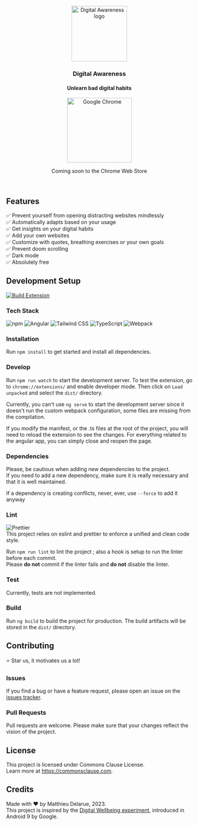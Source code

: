 <p align="center">
     
  <img width="150" src="https://github.com/MatthewDlr/Digital-Awareness/assets/57815261/0ec3f885-5c1a-4898-b351-fce217ca932b" alt="Digital Awareness logo">
</p>

<h3 align="center">Digital Awareness</h3>
<h4 align="center">Unlearn bad digital habits</h4>

<p align="center">
  
  <img width="175" src="https://img.shields.io/badge/Google_chrome-4285F4?style=for-the-badge&logo=Google-chrome&logoColor=white" alt="Google Chrome"> 
  <p align="center">Coming soon to the Chrome Web Store</p>

</p>

<br>

## Features

✅ Prevent yourself from opening distracting websites mindlessly <br>
✅ Automatically adapts based on your usage <br>
✅ Get insights on your digital habits <br>
✅ Add your own websites <br>
✅ Customize with quotes, breathing exercises or your own goals <br>
✅ Prevent doom scrolling <br>
✅ Dark mode <br>
✅ Absolutely free <br>

## Development Setup

[![Build Extension](https://github.com/MatthewDlr/Digital-Awareness/actions/workflows/build.yml/badge.svg)](https://github.com/MatthewDlr/Digital-Awareness/actions/workflows/build.yml)

### Tech Stack

![npm](https://img.shields.io/badge/npm-CB3837?style=for-the-badge&logo=npm&logoColor=white)
![Angular](https://img.shields.io/badge/Angular-DD0031?style=for-the-badge&logo=angular&logoColor=white)
![Tailwind CSS](https://img.shields.io/badge/Tailwind_CSS-38B2AC?style=for-the-badge&logo=tailwind-css&logoColor=white)
![TypeScript](https://img.shields.io/badge/TypeScript-007ACC?style=for-the-badge&logo=typescript&logoColor=white)
![Webpack](https://img.shields.io/badge/Webpack-8DD6F9?style=for-the-badge&logo=Webpack&logoColor=white)

### Installation

Run `npm install` to get started and install all dependencies.

### Develop

Run `npm run watch` to start the development server.
To test the extension, go to `chrome://extensions/` and enable developer mode.
Then click on `Load unpacked` and select the `dist/` directory.

Currently, you can't use `ng serve` to start the development server since it doesn't run the custom webpack configuration, some files are missing from the compilation.

If you modify the manifest, or the .ts files at the root of the project, you will need to reload the extension to see the changes.
For everything related to the angular app, you can simply close and reopen the page.

### Dependencies

Please, be cautious when adding new dependencies to the project. <br>
If you need to add a new dependency, make sure it is really necessary and that it is well maintained.

If a dependency is creating conflicts, never, ever, use `--force` to add it anyway<br>

### Lint

![Prettier](https://img.shields.io/badge/prettier-1A2C34?style=for-the-badge&logo=prettier&logoColor=F7BA3E) <br>
This project relies on eslint and prettier to enforce a unified and clean code style.

Run `npm run lint` to lint the project ; also a hook is setup to run the linter before each commit. <br>
Please **do not** commit if the linter fails and **do not** disable the linter.

### Test

Currently, tests are not implemented.

### Build

Run `ng build` to build the project for production.
The build artifacts will be stored in the `dist/` directory.

## Contributing

⭐ Star us, it motivates us a lot!

### Issues

If you find a bug or have a feature request, please open an issue on the [issues tracker](https://github.com/MatthewDlr/Digital-Awareness/issues).

### Pull Requests

Pull requests are welcome. Please make sure that your changes reflect the vision of the project.

## License

This project is licensed under Commons Clause License. <br>
Learn more at https://commonsclause.com.

## Credits

Made with ❤️ by Matthieu Delarue, 2023. <br>
This project is inspired by the [Digital Wellbeing experiment](https://www.android.com/digital-wellbeing), introduced in Android 9 by Google.
